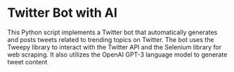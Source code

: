 # Twitter Bot with AI
 This Python script implements a Twitter bot that automatically generates and posts tweets related to trending topics on Twitter. The bot uses the Tweepy library to interact with the Twitter API and the Selenium library for web scraping. It also utilizes the OpenAI GPT-3 language model to generate tweet content
